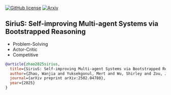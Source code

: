 <!--- BADGES: START --->

[![GitHub license](https://img.shields.io/badge/License-MIT-blue.svg)][#license-gh-package]
[![Arxiv](https://img.shields.io/badge/arXiv-2406.07496-B31B1B.svg)][#arxiv-paper-package]


[#license-gh-package]: https://lbesson.mit-license.org/
[#arxiv-paper-package]: https://arxiv.org/pdf/2502.04780

<!--- BADGES: END --->

## SiriuS: Self-improving Multi-agent Systems via Bootstrapped Reasoning

* Problem-Solving
* Actor-Critic
* Competitive

```bibtex
@article{zhao2025sirius,
  title={SiriuS: Self-improving Multi-agent Systems via Bootstrapped Reasoning},
  author={Zhao, Wanjia and Yuksekgonul, Mert and Wu, Shirley and Zou, James},
  journal={arXiv preprint arXiv:2502.04780},
  year={2025}
}
```